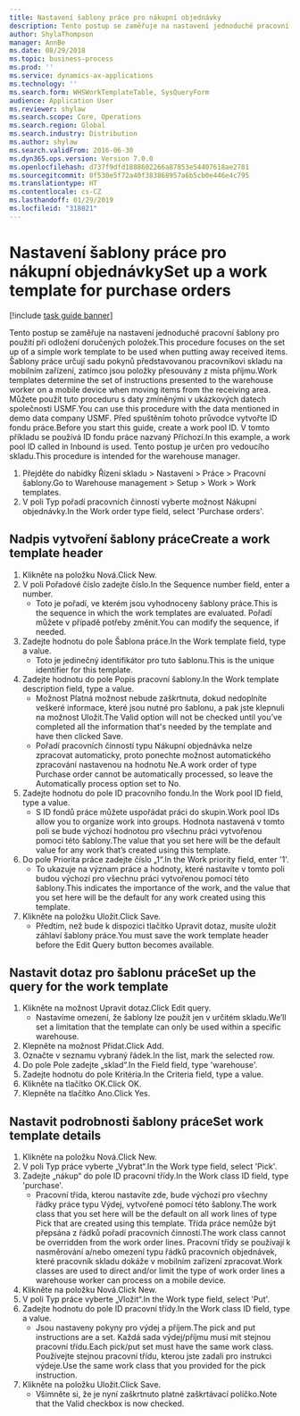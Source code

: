 ```yaml
---
title: Nastavení šablony práce pro nákupní objednávky
description: Tento postup se zaměřuje na nastavení jednoduché pracovní šablony pro použití při odložení doručených položek.
author: ShylaThompson
manager: AnnBe
ms.date: 08/29/2018
ms.topic: business-process
ms.prod: ''
ms.service: dynamics-ax-applications
ms.technology: ''
ms.search.form: WHSWorkTemplateTable, SysQueryForm
audience: Application User
ms.reviewer: shylaw
ms.search.scope: Core, Operations
ms.search.region: Global
ms.search.industry: Distribution
ms.author: shylaw
ms.search.validFrom: 2016-06-30
ms.dyn365.ops.version: Version 7.0.0
ms.openlocfilehash: d737f9dfd1888602266a87853e54407618ae2781
ms.sourcegitcommit: 0f530e5f72a40f383868957a6b5cb0e446e4c795
ms.translationtype: HT
ms.contentlocale: cs-CZ
ms.lasthandoff: 01/29/2019
ms.locfileid: "318021"
---
```

# <a name="set-up-a-work-template-for-purchase-orders"></a><span data-ttu-id="99d13-103">Nastavení šablony práce pro nákupní objednávky</span><span class="sxs-lookup"><span data-stu-id="99d13-103">Set up a work template for purchase orders</span></span>

[!include [task guide banner](../../includes/task-guide-banner.md)]

<span data-ttu-id="99d13-104">Tento postup se zaměřuje na nastavení jednoduché pracovní šablony pro použití při odložení doručených položek.</span><span class="sxs-lookup"><span data-stu-id="99d13-104">This procedure focuses on the set up of a simple work template to be used when putting away received items.</span></span> <span data-ttu-id="99d13-105">Šablony práce určují sadu pokynů představovanou pracovníkovi skladu na mobilním zařízení, zatímco jsou položky přesouvány z místa příjmu.</span><span class="sxs-lookup"><span data-stu-id="99d13-105">Work templates determine the set of instructions presented to the warehouse worker on a mobile device when moving items from the receiving area.</span></span> <span data-ttu-id="99d13-106">Můžete použít tuto proceduru s daty zmíněnými v ukázkových datech společnosti USMF.</span><span class="sxs-lookup"><span data-stu-id="99d13-106">You can use this procedure with the data mentioned in demo data company USMF.</span></span> <span data-ttu-id="99d13-107">Před spuštěním tohoto průvodce vytvořte ID fondu práce.</span><span class="sxs-lookup"><span data-stu-id="99d13-107">Before you start this guide, create a work pool ID.</span></span> <span data-ttu-id="99d13-108">V tomto příkladu se používá ID fondu práce nazvaný Příchozí.</span><span class="sxs-lookup"><span data-stu-id="99d13-108">In this example, a work pool ID called in Inbound is used.</span></span> <span data-ttu-id="99d13-109">Tento postup je určen pro vedoucího skladu.</span><span class="sxs-lookup"><span data-stu-id="99d13-109">This procedure is intended for the warehouse manager.</span></span>

1. <span data-ttu-id="99d13-110">Přejděte do nabídky Řízení skladu > Nastavení > Práce > Pracovní šablony.</span><span class="sxs-lookup"><span data-stu-id="99d13-110">Go to Warehouse management > Setup > Work > Work templates.</span></span>
2. <span data-ttu-id="99d13-111">V poli Typ pořadí pracovních činností vyberte možnost Nákupní objednávky.</span><span class="sxs-lookup"><span data-stu-id="99d13-111">In the Work order type field, select 'Purchase orders'.</span></span>

## <a name="create-a-work-template-header"></a><span data-ttu-id="99d13-112">Nadpis vytvoření šablony práce</span><span class="sxs-lookup"><span data-stu-id="99d13-112">Create a work template header</span></span>
1. <span data-ttu-id="99d13-113">Klikněte na položku Nová.</span><span class="sxs-lookup"><span data-stu-id="99d13-113">Click New.</span></span>
2. <span data-ttu-id="99d13-114">V poli Pořadové číslo zadejte číslo.</span><span class="sxs-lookup"><span data-stu-id="99d13-114">In the Sequence number field, enter a number.</span></span>
    * <span data-ttu-id="99d13-115">Toto je pořadí, ve kterém jsou vyhodnoceny šablony práce.</span><span class="sxs-lookup"><span data-stu-id="99d13-115">This is the sequence in which the work templates are evaluated.</span></span> <span data-ttu-id="99d13-116">Pořadí můžete v případě potřeby změnit.</span><span class="sxs-lookup"><span data-stu-id="99d13-116">You can modify the sequence, if needed.</span></span>  
3. <span data-ttu-id="99d13-117">Zadejte hodnotu do pole Šablona práce.</span><span class="sxs-lookup"><span data-stu-id="99d13-117">In the Work template field, type a value.</span></span>
    * <span data-ttu-id="99d13-118">Toto je jedinečný identifikátor pro tuto šablonu.</span><span class="sxs-lookup"><span data-stu-id="99d13-118">This is the unique identifier for this template.</span></span>  
4. <span data-ttu-id="99d13-119">Zadejte hodnotu do pole Popis pracovní šablony.</span><span class="sxs-lookup"><span data-stu-id="99d13-119">In the Work template description field, type a value.</span></span>
    * <span data-ttu-id="99d13-120">Možnost Platná možnost nebude zaškrtnuta, dokud nedoplníte veškeré informace, které jsou nutné pro šablonu, a pak jste klepnuli na možnost Uložit.</span><span class="sxs-lookup"><span data-stu-id="99d13-120">The Valid option will not be checked until you’ve completed all the information that's needed by the template and have then clicked Save.</span></span>  
    * <span data-ttu-id="99d13-121">Pořadí pracovních činností typu Nákupní objednávka nelze zpracovat automaticky, proto ponechte možnost automatického zpracování nastavenou na hodnotu Ne.</span><span class="sxs-lookup"><span data-stu-id="99d13-121">A work order of type Purchase order cannot be automatically processed, so leave the  Automatically process option set to No.</span></span>  
5. <span data-ttu-id="99d13-122">Zadejte hodnotu do pole ID pracovního fondu.</span><span class="sxs-lookup"><span data-stu-id="99d13-122">In the Work pool ID field, type a value.</span></span>
    * <span data-ttu-id="99d13-123">S ID fondů práce můžete uspořádat práci do skupin.</span><span class="sxs-lookup"><span data-stu-id="99d13-123">Work pool IDs allow you to organize work into groups.</span></span> <span data-ttu-id="99d13-124">Hodnota nastavená v tomto poli se bude výchozí hodnotou pro všechnu práci vytvořenou pomocí této šablony.</span><span class="sxs-lookup"><span data-stu-id="99d13-124">The value that you set here will be the default value for any work that’s created using this template.</span></span>  
6. <span data-ttu-id="99d13-125">Do pole Priorita práce zadejte číslo „1“.</span><span class="sxs-lookup"><span data-stu-id="99d13-125">In the Work priority field, enter '1'.</span></span>
    * <span data-ttu-id="99d13-126">To ukazuje na význam práce a hodnoty, které nastavíte v tomto poli budou výchozí pro všechnu práci vytvořenou pomocí této šablony.</span><span class="sxs-lookup"><span data-stu-id="99d13-126">This indicates the importance of the work, and the value that you set here will be the default for any work created using this template.</span></span>  
7. <span data-ttu-id="99d13-127">Klikněte na položku Uložit.</span><span class="sxs-lookup"><span data-stu-id="99d13-127">Click Save.</span></span>
    * <span data-ttu-id="99d13-128">Předtím, než bude k dispozici tlačítko Upravit dotaz, musíte uložit záhlaví šablony práce.</span><span class="sxs-lookup"><span data-stu-id="99d13-128">You must save the work template header before the Edit Query button becomes available.</span></span>  

## <a name="set-up-the-query-for-the-work-template"></a><span data-ttu-id="99d13-129">Nastavit dotaz pro šablonu práce</span><span class="sxs-lookup"><span data-stu-id="99d13-129">Set up the query for the work template</span></span>
1. <span data-ttu-id="99d13-130">Klikněte na možnost Upravit dotaz.</span><span class="sxs-lookup"><span data-stu-id="99d13-130">Click Edit query.</span></span>
    * <span data-ttu-id="99d13-131">Nastavíme omezení, že šablony lze použít jen v určitém skladu.</span><span class="sxs-lookup"><span data-stu-id="99d13-131">We’ll set a limitation that the template can only be used within a specific warehouse.</span></span>  
2. <span data-ttu-id="99d13-132">Klepněte na možnost Přidat.</span><span class="sxs-lookup"><span data-stu-id="99d13-132">Click Add.</span></span>
3. <span data-ttu-id="99d13-133">Označte v seznamu vybraný řádek.</span><span class="sxs-lookup"><span data-stu-id="99d13-133">In the list, mark the selected row.</span></span>
4. <span data-ttu-id="99d13-134">Do pole Pole zadejte „sklad“.</span><span class="sxs-lookup"><span data-stu-id="99d13-134">In the Field field, type 'warehouse'.</span></span>
5. <span data-ttu-id="99d13-135">Zadejte hodnotu do pole Kritéria.</span><span class="sxs-lookup"><span data-stu-id="99d13-135">In the Criteria field, type a value.</span></span>
6. <span data-ttu-id="99d13-136">Klikněte na tlačítko OK.</span><span class="sxs-lookup"><span data-stu-id="99d13-136">Click OK.</span></span>
7. <span data-ttu-id="99d13-137">Klepněte na tlačítko Ano.</span><span class="sxs-lookup"><span data-stu-id="99d13-137">Click Yes.</span></span>

## <a name="set-work-template-details"></a><span data-ttu-id="99d13-138">Nastavit podrobnosti šablony práce</span><span class="sxs-lookup"><span data-stu-id="99d13-138">Set work template details</span></span>
1. <span data-ttu-id="99d13-139">Klikněte na položku Nová.</span><span class="sxs-lookup"><span data-stu-id="99d13-139">Click New.</span></span>
2. <span data-ttu-id="99d13-140">V poli Typ práce vyberte „Vybrat“.</span><span class="sxs-lookup"><span data-stu-id="99d13-140">In the Work type field, select 'Pick'.</span></span>
3. <span data-ttu-id="99d13-141">Zadejte „nákup“ do pole ID pracovní třídy.</span><span class="sxs-lookup"><span data-stu-id="99d13-141">In the Work class ID field, type 'purchase'.</span></span>
    * <span data-ttu-id="99d13-142">Pracovní třída, kterou nastavíte zde, bude výchozí pro všechny řádky práce typu Výdej, vytvořené pomocí této šablony.</span><span class="sxs-lookup"><span data-stu-id="99d13-142">The work class that you set here will be the default on all work lines of type Pick that are created using this template.</span></span> <span data-ttu-id="99d13-143">Třída práce nemůže být přepsána z řádků pořadí pracovních činností.</span><span class="sxs-lookup"><span data-stu-id="99d13-143">The work class cannot be overridden from the work order lines.</span></span> <span data-ttu-id="99d13-144">Pracovní třídy se používají k nasměrování a/nebo omezení typu řádků pracovních objednávek, které pracovník skladu dokáže v mobilním zařízení zpracovat.</span><span class="sxs-lookup"><span data-stu-id="99d13-144">Work classes are used to direct and/or limit the type of work order lines a warehouse worker can process on a mobile device.</span></span>  
4. <span data-ttu-id="99d13-145">Klikněte na položku Nová.</span><span class="sxs-lookup"><span data-stu-id="99d13-145">Click New.</span></span>
5. <span data-ttu-id="99d13-146">V poli Typ práce vyberte „Vložit“.</span><span class="sxs-lookup"><span data-stu-id="99d13-146">In the Work type field, select 'Put'.</span></span>
6. <span data-ttu-id="99d13-147">Zadejte hodnotu do pole ID pracovní třídy.</span><span class="sxs-lookup"><span data-stu-id="99d13-147">In the Work class ID field, type a value.</span></span>
    * <span data-ttu-id="99d13-148">Jsou nastaveny pokyny pro výdej a příjem.</span><span class="sxs-lookup"><span data-stu-id="99d13-148">The pick and put instructions are a set.</span></span> <span data-ttu-id="99d13-149">Každá sada výdej/příjmu musí mít stejnou pracovní třídu.</span><span class="sxs-lookup"><span data-stu-id="99d13-149">Each pick/put set must have the same work class.</span></span> <span data-ttu-id="99d13-150">Používejte stejnou pracovní třídu, kterou jste zadali pro instrukci výdeje.</span><span class="sxs-lookup"><span data-stu-id="99d13-150">Use the same work class that you provided for the pick instruction.</span></span>  
7. <span data-ttu-id="99d13-151">Klikněte na položku Uložit.</span><span class="sxs-lookup"><span data-stu-id="99d13-151">Click Save.</span></span>
    * <span data-ttu-id="99d13-152">Všimněte si, že je nyní zaškrtnuto platné zaškrtávací políčko.</span><span class="sxs-lookup"><span data-stu-id="99d13-152">Note that the Valid checkbox is now checked.</span></span>  

